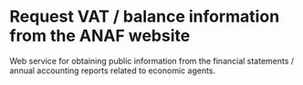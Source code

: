 # Request VAT / balance information from the ANAF website

Web service for obtaining public information from the financial statements / annual accounting reports related to economic agents.
